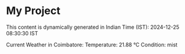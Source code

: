 # My Project

This content is dynamically generated in Indian Time (IST): 2024-12-25 08:30:30 IST


Current Weather in Coimbatore:
Temperature: 21.88 °C
Condition: mist
